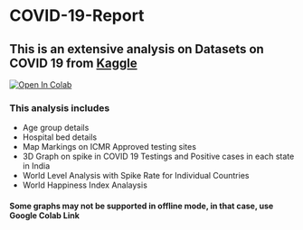 # COVID-19-Report

## This is an extensive analysis on Datasets on COVID 19 from [Kaggle](https://www.kaggle.com/sudalairajkumar/covid19-in-india) 

[![Open In Colab](https://colab.research.google.com/assets/colab-badge.svg)](https://colab.research.google.com/drive/1w8UbVHKdwimc4umIeQEmEyiosa_WVT1u?usp=sharing)


### This analysis includes
  * Age group details
  * Hospital bed details
  * Map Markings on ICMR Approved testing sites
  * 3D Graph on spike in COVID 19 Testings and Positive cases in each state in India
  * World Level Analysis with Spike Rate for Individual Countries
  * World Happiness Index Analaysis


#### Some graphs may not be supported in offline mode, in that case, use Google Colab Link
